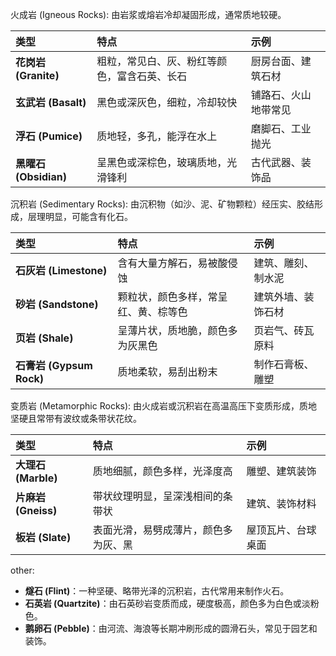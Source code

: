 火成岩 (Igneous Rocks): 由岩浆或熔岩冷却凝固形成，通常质地较硬。  

| **类型** | **特点** | **示例** |
|:-----------|:-----------|:-----------|
| **花岗岩 (Granite)** | 粗粒，常见白、灰、粉红等颜色，富含石英、长石 | 厨房台面、建筑石材 |
| **玄武岩 (Basalt)** | 黑色或深灰色，细粒，冷却较快 | 铺路石、火山地带常见 |
| **浮石 (Pumice)** | 质地轻，多孔，能浮在水上 | 磨脚石、工业抛光 |
| **黑曜石 (Obsidian)** | 呈黑色或深棕色，玻璃质地，光滑锋利 | 古代武器、装饰品 |

沉积岩 (Sedimentary Rocks): 由沉积物（如沙、泥、矿物颗粒）经压实、胶结形成，层理明显，可能含有化石。  

| **类型** | **特点** | **示例** |
|:-----------|:-----------|:-----------|
| **石灰岩 (Limestone)** | 含有大量方解石，易被酸侵蚀 | 建筑、雕刻、制水泥 |
| **砂岩 (Sandstone)** | 颗粒状，颜色多样，常呈红、黄、棕等色 | 建筑外墙、装饰石材 |
| **页岩 (Shale)** | 呈薄片状，质地脆，颜色多为灰黑色 | 页岩气、砖瓦原料 |
| **石膏岩 (Gypsum Rock)** | 质地柔软，易刮出粉末 | 制作石膏板、雕塑 |

变质岩 (Metamorphic Rocks): 由火成岩或沉积岩在高温高压下变质形成，质地坚硬且常带有波纹或条带状花纹。  

| **类型** | **特点** | **示例** |
|:-----------|:-----------|:-----------|
| **大理石 (Marble)** | 质地细腻，颜色多样，光泽度高 | 雕塑、建筑装饰 |
| **片麻岩 (Gneiss)** | 带状纹理明显，呈深浅相间的条带状 | 建筑、装饰材料 |
| **板岩 (Slate)** | 表面光滑，易劈成薄片，颜色多为灰、黑 | 屋顶瓦片、台球桌面 |

other:
- **燧石 (Flint)**：一种坚硬、略带光泽的沉积岩，古代常用来制作火石。  
- **石英岩 (Quartzite)**：由石英砂岩变质而成，硬度极高，颜色多为白色或淡粉色。  
- **鹅卵石 (Pebble)**：由河流、海浪等长期冲刷形成的圆滑石头，常见于园艺和装饰。  


